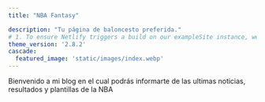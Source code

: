 ```yaml
---
title: "NBA Fantasy"

description: "Tu página de baloncesto preferida."
# 1. To ensure Netlify triggers a build on our exampleSite instance, we need to change a file in the exampleSite directory.
theme_version: '2.8.2'
cascade:
  featured_image: 'static/images/index.webp'
---
```

Bienvenido a mi blog en el cual podrás informarte de las ultimas noticias, resultados y plantillas de la NBA